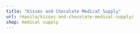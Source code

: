 ```yaml
---
title: "Kisses and Chocolate Medical Supply"
url: /manila/kisses-and-chocolate-medical-supply/
shop: medical supply
---
```


